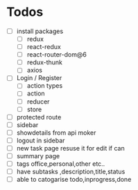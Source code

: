 # Todos
- [ ] install packages
    - [ ] redux
    - [ ] react-redux
    - [ ] react-router-dom@6
    - [ ] redux-thunk
    - [ ] axios
    
- [ ] Login / Register
    - [ ] action types
    - [ ] action
    - [ ] reducer
    - [ ] store
- [ ] protected route
- [ ] sidebar
- [ ] showdetails from api moker
- [ ] logout in sidebar
- [ ] new task page resuse it for edit if can
- [ ] summary page
- [ ] tags office,personal,other etc..
- [ ] have subtasks ,description,title,status
- [ ] able to catogarise todo,inprogress,done